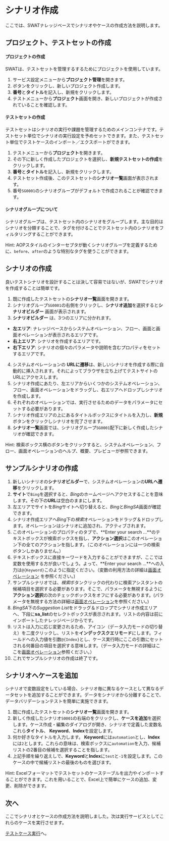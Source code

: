 ﻿シナリオ作成
===

ここでは、SWATナレッジベースでシナリオやケースの作成方法を説明します。

プロジェクト、テストセットの作成
---

#### プロジェクトの作成

SWATは、テストセットを管理するするためにプロジェクトを使用しています。

1. サービス設定メニューから**プロジェクト管理**を開きます。
2. <span class="glyphicon glyphicon-plus"></span>ボタンをクリックし、新しいプロジェクト作成します。
3. **番号**と**タイトル**を記入し、新規をクリックします。
4. テストメニューから**プロジェクト**画面を開き、新しいプロジェクトが作成されていることを確認します。

#### テストセットの作成

テストセットはシナリオの実行や課題を管理するためのメインコンテナです。テストセット単位でシナリオの実行設定を予めセットできます。また、テストセット単位でテストケースのインポート／エクスポートができます。

1. テストメニューから**プロジェクト**を開きます。
2. その下に新しく作成したプロジェクトを選択し、**新規テストセットの作成**をクリックします。
3. **番号**と**タイトル**を記入し、新規をクリックします。
5. テストセット作成後、このテストセットの**シナリオ一覧**画面が表示されます。 
6. 番号`SG0001`のシナリオグループがデフォルトで作成されることが確認できます。

#### シナリオグループについて

シナリオグループは、テストセット内のシナリオをグループします。主な目的はシナリオを分類することで、タグを付けることでテストセット内のシナリオをフィルタリングすることができます。

Hint: AOPスタイルのインターセプタが動くシナリオグループを定義するために、`before`、`after`のような特別なタグを使うことができます。 

シナリオの作成
---

良いテストシナリオを設計することは決して容易ではないが、SWATでシナリオを作成することは簡単です。

1. 既に作成したテストセットの**シナリオ一覧**画面を開きます。
2. シナリオグループ`SG0001`の右側<span class="caret"></span>をクリックし、**シナリオ追加**を選択すると**シナリオビルダー** 画面が表示されます。 
3. **シナリオビルダー** は、3つのエリアに分かれます。
 * **左エリア**: ナレッジベースからシステムオペレーション、フロー、画面と画面オペレーションが表示されるエリアです。
 * **右上エリア**: シナリオを作成するエリアです。
 * **右下エリア**: シナリオの個々のパラメータや説明を含むプロパティをセットするエリアです。
4. システムオペレーションの **URLに遷移**は、新しいシナリオを作成する際に自動的に挿入されます。それによってブラウザを立ち上げてテストサイトのURLにアクセスします。
5. シナリオ作成にあたり、左エリアからいくつかのシステムオペレーション、フロー、画面オペレーションをドラッグし、右エリアへドロップしシナリオを作成します。 
6. それぞれのオペレーションでは、実行させるためのデータをパラメータにセットする必要があります。
7. シナリオ作成エリアの上にあるタイトルボックスにタイトルを入力し、**新規**ボタンをクリックしシナリオを完了させます。
8. **シナリオ一覧**画面では、シナリオグループ`SG0001`配下に新しく作成したシナリオが確認できます。

Hint: 検索ボックス横の<span class="glyphicon glyphicon-eye-open"></span>ボタンをクリックすると、システムオペレーション、フロー、画面オペレーションのヘルプ、概要、プレビューが参照できます。

サンプルシナリオの作成
---

1. 新しいシナリオの**シナリオビルダー**で、システムオペレーションの**URLへ遷移**をクリックします。
2. **サイト**で`Bing`を選択すると、*Bing*のホームページへアクセスすることを意味します。その下の**URL**は空白のままにします。
3. 左エリアでサイトを*Bing*サイトへ切り替えると、*Bing*と*BingSA*画面が確認できます。
4. シナリオ作成エリアへ*Bing*下の*検索*オペレーションをドラッグ＆ドロップします。オペレーションはシナリオに追加され、アクティブされます。 
5. このオペレーションのプロパティの<span class="glyphicon glyphicon-th-list"></span>タブで、**Enter your search ...**のテキストボックスが検索ボックスを指し、**アクション選択**はこのオペレーション下の全てのアクションを指します。（このオペレーションには一つの検索ボタンしかありません。）
6. テキストボックスに直接キーワードを入力することができますが、ここでは変数を使用する方が良いでしょう。よって、**Enter your search ...**への入力は`@{Keyword}`このように指定ください。（変数の利用方法の詳細は[画面オペレーション](ref_web_operation.md#Using_Variable) を参照ください。)
7. サンプルシナリオでは、*検索*ボタンクリックの代わりに検索アシスタントの候補項目を選択する必要があります。そこで、パラメータを無視するように**アクション選択**の次のチェックボックスをオフにする必要があります。(パラメータを無視する方法の詳細は[画面オペレーション](ref_web_operation.md#Ignoring_Parameter)を参照ください。)
8. *BingSA*下の*Suggestion List*をドラッグ＆ドロップでシナリオ作成エリアへ、下段に**sa_list**のセレクトボックスが表示されます。リストの内容は前にインポートしたナレッジページからです。
9. リストは入力に応じ変更されるため、<span class="glyphicon glyphicon-refresh"></span>アイコン（データ入力モードの切り替え）を二度クリックし、リストを**インデックスクエリモード**にします。フィールドへの入力値を引数`@{Index}`とし、ケース実行時にここの引数にセットされる何番目の項目を選択する意味します。（データ入力モードの詳細はここを[画面オペレーション](ref_web_operation.md#Querying_Modes)参照ください。）
10. これでサンプルシナリオの作成は終了です。

シナリオへケースを追加
---

シナリオで変数設定をしている場合、シナリオ毎に異なるケースとして異なるデータセットを追加することができます。データをシナリオから分離することで、データバリデーションテストを簡単に実施できます。

1. 既に作成したテストセットの**シナリオ一覧**画面を開きます。 
2. 新しく作成したシナリオ`S0001`の右端の<span class="caret"></span>をクリックし、**ケースを追加**を選択します。ケース作成・編集のダイアログが開き、シナリオで定義した変数名これら**タイトル**、 **Keyword**、**Index**を設定します。
3. 何か好きなタイトルを入力します。 **Keyword**には`automation`とし、**Index**には`2`とします。これらの意味は、検索ボックスに`automation`を入力、候補リストの2番目の候補を選択することを指します。
4. 上記手順を繰り返えしで、**Keyword**と**Index**に`test`と`-1`を設定します。このケースの中で候補リストの最後のものを選びます。

Hint: Excelフォーマットでテストセットのケーステーブルを出力やインポートすることができます。これを用いることで、Excel上で簡単にケースの追加、変更、削除ができます。

次へ
----

ここでシナリオとケースの作成方法を説明しました。次は実行サービスとしてこれらのケースを実行させます。

[テストケース実行](guide_execution.md)へ。